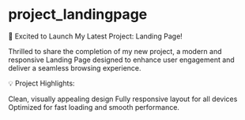 # project_landingpage
🚀 Excited to Launch My Latest Project: Landing Page!

Thrilled to share the completion of my new project, a modern and responsive Landing Page designed to enhance user engagement and deliver a seamless browsing experience.

💡 Project Highlights:

Clean, visually appealing design
Fully responsive layout for all devices
Optimized for fast loading and smooth performance.
